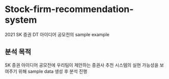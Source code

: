 # Stock-firm-recommendation-system
2021 SK 증권 DT 아이디어 공모전의 sample example
## 분석 목적
SK 증권 아이디어 공모전에 우리팀이 제안하는 증권사 추천 시스템의 실현 가능성을 보여주기 위해 sample data 생성 후 분석 진행
